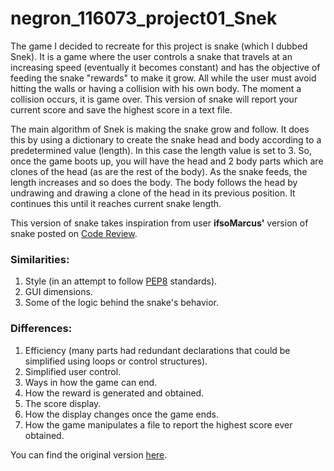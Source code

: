 # negron_116073_project01_Snek

The game I decided to recreate for this project is snake (which I dubbed Snek). It is a game where the user controls a snake that travels at an increasing speed (eventually it becomes constant) and has the objective of feeding the snake "rewards" to make it grow. All while the user must avoid hitting the walls or having a collision with his own body. The moment a collision occurs, it is game over. This version of snake will report your current score and save the highest score in a text file.

The main algorithm of Snek is making the snake grow and follow. It does this by using a dictionary to create the snake head and body according to a predetermined value (length). In this case the length value is set to 3. So, once the game boots up, you will have the head and 2 body parts which are clones of the head (as are the rest of the body). As the snake feeds, the length increases and so does the body. The body follows the head by undrawing and drawing a clone of the head in its previous position. It continues this until it reaches current snake length.

This version of snake takes inspiration from user **ifsoMarcus'** version of snake posted on [Code Review](https://codereview.stackexchange.com/).

### Similarities:
1. Style (in an attempt to follow [PEP8](https://www.python.org/dev/peps/pep-0008/) standards).
2. GUI dimensions.
4. Some of the logic behind the snake's behavior.

### Differences:
1. Efficiency (many parts had redundant declarations that could be simplified using loops or control structures).
2. Simplified user control.
3. Ways in how the game can end.
4. How the reward is generated and obtained.
5. The score display.
6. How the display changes once the game ends.
7. How the game manipulates a file to report the highest score ever obtained.

You can find the original version [here](https://codereview.stackexchange.com/questions/226180/snake-game-using-graphics-py).
